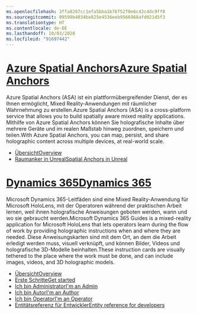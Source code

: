 ```yaml
---
ms.openlocfilehash: 3ffa8287cc1efa5bba1b76f52f0e6c43cddc9ff0
ms.sourcegitcommit: 09599b4034be825e4536eeb9566968afd021d5f3
ms.translationtype: HT
ms.contentlocale: de-DE
ms.lasthandoff: 10/03/2020
ms.locfileid: "91697442"
---
```


# <a name="azure-spatial-anchors"></a>[<span data-ttu-id="622e6-101">Azure Spatial Anchors</span><span class="sxs-lookup"><span data-stu-id="622e6-101">Azure Spatial Anchors</span></span>](#tab/asa)

<span data-ttu-id="622e6-102">Azure Spatial Anchors (ASA) ist ein plattformübergreifender Dienst, der es Ihnen ermöglicht, Mixed Reality-Anwendungen mit räumlicher Wahrnehmung zu erstellen.</span><span class="sxs-lookup"><span data-stu-id="622e6-102">Azure Spatial Anchors (ASA) is a cross-platform service that allows you to build spatially aware mixed reality applications.</span></span> <span data-ttu-id="622e6-103">Mithilfe von Azure Spatial Anchors können Sie holografische Inhalte über mehrere Geräte und im realen Maßstab hinweg zuordnen, speichern und teilen.</span><span class="sxs-lookup"><span data-stu-id="622e6-103">With Azure Spatial Anchors, you can map, persist, and share holographic content across multiple devices, at real-world scale.</span></span>

* [<span data-ttu-id="622e6-104">Übersicht</span><span class="sxs-lookup"><span data-stu-id="622e6-104">Overview</span></span>](https://docs.microsoft.com/azure/spatial-anchors/overview) 
* [<span data-ttu-id="622e6-105">Raumanker in Unreal</span><span class="sxs-lookup"><span data-stu-id="622e6-105">Spatial Anchors in Unreal</span></span>](../unreal/unreal-azure-spatial-anchors.md) 

# <a name="dynamics-365"></a>[<span data-ttu-id="622e6-106">Dynamics 365</span><span class="sxs-lookup"><span data-stu-id="622e6-106">Dynamics 365</span></span>](#tab/D365)

<span data-ttu-id="622e6-107">Microsoft Dynamics 365-Leitfäden sind eine Mixed Reality-Anwendung für Microsoft HoloLens, mit der Operatoren während der praktischen Arbeit lernen, weil ihnen holografische Anweisungen geboten werden, wann und wo sie gebraucht werden.</span><span class="sxs-lookup"><span data-stu-id="622e6-107">Microsoft Dynamics 365 Guides is a mixed-reality application for Microsoft HoloLens that lets operators learn during the flow of work by providing holographic instructions when and where they are needed.</span></span> <span data-ttu-id="622e6-108">Diese Anweisungskarten sind mit dem Ort, an dem die Arbeit erledigt werden muss, visuell verknüpft, und können Bilder, Videos und holografische 3D-Modelle beinhalten.</span><span class="sxs-lookup"><span data-stu-id="622e6-108">These instruction cards are visually tethered to the place where the work must be done, and can include images, videos, and 3D holographic models.</span></span>

* [<span data-ttu-id="622e6-109">Übersicht</span><span class="sxs-lookup"><span data-stu-id="622e6-109">Overview</span></span>](https://docs.microsoft.com/dynamics365/mixed-reality/guides/) 
* [<span data-ttu-id="622e6-110">Erste Schritte</span><span class="sxs-lookup"><span data-stu-id="622e6-110">Get started</span></span>](https://docs.microsoft.com/dynamics365/mixed-reality/guides/get-started) 
* [<span data-ttu-id="622e6-111">Ich bin Administrator</span><span class="sxs-lookup"><span data-stu-id="622e6-111">I'm an Admin</span></span>](https://docs.microsoft.com/dynamics365/mixed-reality/guides/setup)
* [<span data-ttu-id="622e6-112">Ich bin Autor</span><span class="sxs-lookup"><span data-stu-id="622e6-112">I'm an Author</span></span>](https://docs.microsoft.com/dynamics365/mixed-reality/guides/authoring-overview) 
* [<span data-ttu-id="622e6-113">Ich bin Operator</span><span class="sxs-lookup"><span data-stu-id="622e6-113">I'm an Operator</span></span>](https://docs.microsoft.com/dynamics365/mixed-reality/guides/operator-overview) 
* [<span data-ttu-id="622e6-114">Entitätsreferenz für Entwickler</span><span class="sxs-lookup"><span data-stu-id="622e6-114">Entity reference for developers</span></span>](https://docs.microsoft.com/dynamics365/mixed-reality/guides/developer-entity-reference)
